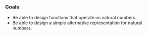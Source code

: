 ### Goals

-   Be able to design functions that operate on natural numbers.
-   Be able to design a simple alternative representation for natural numbers.
